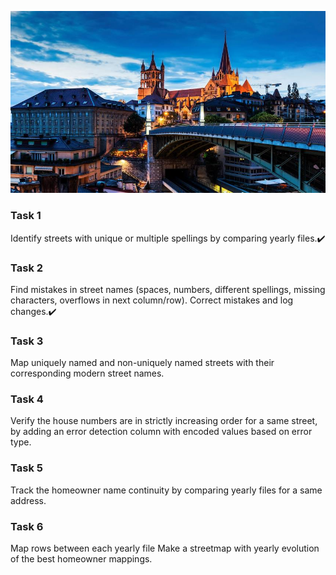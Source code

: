 ![Photo of Lausanne](/docs/assets/lausanne.jpg)

### Task 1
Identify streets with unique or multiple spellings by comparing yearly files.✔️

### Task 2
Find mistakes in street names (spaces, numbers, different spellings, missing characters, overflows in next column/row).
Correct mistakes and log changes.✔️

### Task 3
Map uniquely named and non-uniquely named streets with their corresponding modern street names.

### Task 4
Verify the house numbers are in strictly increasing order for a same street, by adding an error detection column with encoded values based on error type.

### Task 5
Track the homeowner name continuity by comparing yearly files for a same address.

### Task 6
Map rows between each yearly file
Make a streetmap with yearly evolution of the best homeowner mappings.
